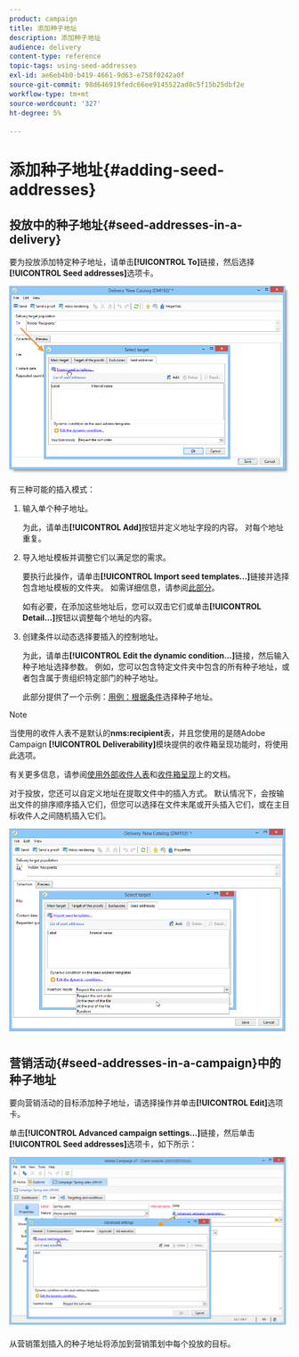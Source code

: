 ```yaml
---
product: campaign
title: 添加种子地址
description: 添加种子地址
audience: delivery
content-type: reference
topic-tags: using-seed-addresses
exl-id: ae6eb4b0-b419-4661-9d63-e758f0242a0f
source-git-commit: 98d646919fedc66ee9145522ad0c5f15b25dbf2e
workflow-type: tm+mt
source-wordcount: '327'
ht-degree: 5%

---
```


# 添加种子地址{#adding-seed-addresses}

## 投放中的种子地址{#seed-addresses-in-a-delivery}

要为投放添加特定种子地址，请单击&#x200B;**[!UICONTROL To]**&#x200B;链接，然后选择&#x200B;**[!UICONTROL Seed addresses]**&#x200B;选项卡。

![](assets/s_ncs_user_edit_del_addresses_tab.png)

有三种可能的插入模式：

1. 输入单个种子地址。

   为此，请单击&#x200B;**[!UICONTROL Add]**&#x200B;按钮并定义地址字段的内容。 对每个地址重复。

1. 导入地址模板并调整它们以满足您的需求。

   要执行此操作，请单击&#x200B;**[!UICONTROL Import seed templates...]**&#x200B;链接并选择包含地址模板的文件夹。 如需详细信息，请参阅[此部分](../../delivery/using/creating-seed-addresses.md#creating-seed-address-templates)。

   如有必要，在添加这些地址后，您可以双击它们或单击&#x200B;**[!UICONTROL Detail...]**&#x200B;按钮以调整每个地址的内容。

1. 创建条件以动态选择要插入的控制地址。

   为此，请单击&#x200B;**[!UICONTROL Edit the dynamic condition...]**&#x200B;链接，然后输入种子地址选择参数。 例如，您可以包含特定文件夹中包含的所有种子地址，或者包含属于贵组织特定部门的种子地址。

   此部分提供了一个示例：[用例：根据条件](../../delivery/using/use-case--selecting-seed-addresses-on-criteria.md)选择种子地址。

>[!NOTE]
>
>当使用的收件人表不是默认的&#x200B;**nms:recipient**&#x200B;表，并且您使用的是随Adobe Campaign **[!UICONTROL Deliverability]**&#x200B;模块提供的收件箱呈现功能时，将使用此选项。
>
>有关更多信息，请参阅[使用外部收件人表](../../delivery/using/using-an-external-recipient-table.md)和[收件箱呈现](../../delivery/using/inbox-rendering.md)上的文档。

对于投放，您还可以自定义地址在提取文件中的插入方式。 默认情况下，会按输出文件的排序顺序插入它们，但您可以选择在文件末尾或开头插入它们，或在主目标收件人之间随机插入它们。

![](assets/s_ncs_user_edit_del_addresses_sort.png)

## 营销活动{#seed-addresses-in-a-campaign}中的种子地址

要向营销活动的目标添加种子地址，请选择操作并单击&#x200B;**[!UICONTROL Edit]**&#x200B;选项卡。

单击&#x200B;**[!UICONTROL Advanced campaign settings...]**&#x200B;链接，然后单击&#x200B;**[!UICONTROL Seed addresses]**&#x200B;选项卡，如下所示：

![](assets/s_ncs_user_edit_op_addresses_tab.png)

从营销策划插入的种子地址将添加到营销策划中每个投放的目标。
